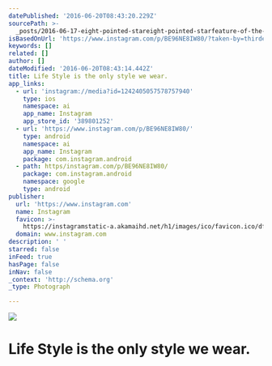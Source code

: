```yaml
---
datePublished: '2016-06-20T08:43:20.229Z'
sourcePath: >-
  _posts/2016-06-17-eight-pointed-stareight-pointed-starfeature-of-the-dayeight-pointed-stareight-pointed-star-because-skating-in-a-city-is-too-main.md
isBasedOnUrl: 'https://www.instagram.com/p/BE96NE8IW80/?taken-by=thirdeyevc'
keywords: []
related: []
author: []
dateModified: '2016-06-20T08:43:14.442Z'
title: Life Style is the only style we wear.
app_links:
  - url: 'instagram://media?id=1242405057578757940'
    type: ios
    namespace: ai
    app_name: Instagram
    app_store_id: '389801252'
  - url: 'https://www.instagram.com/p/BE96NE8IW80/'
    type: android
    namespace: ai
    app_name: Instagram
    package: com.instagram.android
  - path: https/instagram.com/p/BE96NE8IW80/
    package: com.instagram.android
    namespace: google
    type: android
publisher:
  url: 'https://www.instagram.com'
  name: Instagram
  favicon: >-
    https://instagramstatic-a.akamaihd.net/h1/images/ico/favicon.ico/dfa85bb1fd63.ico
  domain: www.instagram.com
description: ' '
starred: false
inFeed: true
hasPage: false
inNav: false
_context: 'http://schema.org'
_type: Photograph

---
```

![ ](https://imgflo.herokuapp.com/graph/vahj1ThiexotieMo/f20d535f0021a329489d339d9a0e8ab4/noop.jpg?input=https%3A%2F%2Fscontent.cdninstagram.com%2Ft51.2885-15%2Fs640x640%2Fsh0.08%2Fe35%2F13126836_1749141882039714_1779956023_n.jpg%3Fig_cache_key%3DMTI0MjQwNTA1NzU3ODc1Nzk0MA%253D%253D.2)

# Life Style is the only style we wear.